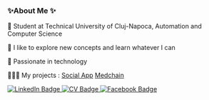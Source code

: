 ### ✨About Me ✨

  📖 Student at Technical University of Cluj-Napoca, Automation and Computer Science
  
  🌱 I like to explore new concepts and learn whatever I can
  
  🔭 Passionate in technology

  🧑🏻‍💻 My projects :
 [Social App](https://github.com/Fcristiii3/Social-App)
 [Medchain](https://github.com/Fcristiii3/medchain)


<div id="badges">
  <a href="https://www.linkedin.com/in/cristian-furdui-a53270246/">
    <img src="https://img.shields.io/badge/LinkedIn-blue?style=for-the-badge&logo=linkedin&logoColor=white" alt="LinkedIn Badge"/>
  </a>
   <a href="https://github.com/Fcristiii3/Fcristiii3/files/10744389/Cristian-Gabriel.s.Resume.pdf">
    <img src="https://img.shields.io/badge/cv-grey?style=for-the-badge&logo=cv&logoColor=black" alt="CV Badge"/>
  </a>
  <a href="https://www.facebook.com/profile.php?id=100010682687507">
    <img src="https://img.shields.io/badge/Facebook-blue?style=for-the-badge&logo=facebook&logoColor=white" alt="Facebook Badge"/>
  </a>
 </div>

<!--
**Fcristiii3/Fcristiii3** is a ✨ _special_ ✨ repository because its `README.md` (this file) appears on your GitHub profile.

Here are some ideas to get you started:

- 🔭 I’m currently working on ...
- 🌱 I’m currently learning ...
- 👯 I’m looking to collaborate on ...
- 🤔 I’m looking for help with ...
- 💬 Ask me about ...
- 📫 How to reach me: ...
- 😄 Pronouns: ...
- ⚡ Fun fact: ...
-->
